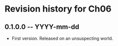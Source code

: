 # Revision history for Ch06

## 0.1.0.0 -- YYYY-mm-dd

* First version. Released on an unsuspecting world.
